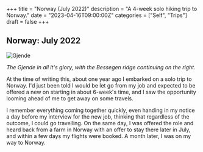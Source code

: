 +++
title = "Norway (July 2022)"
description = "A 4-week solo hiking trip to Norway."
date = "2023-04-16T09:00:00Z"
categories = ["Self", "Trips"]
draft = false
+++


## Norway: July 2022

![Gjende](/gjende.jpg)

<i>The Gjende in all it's glory, with the Bessegen ridge continuing on the right.</i>


At the time of writing this, about one year ago I embarked on a solo trip to Norway. I'd just been told I would be let go from my job and expected to be offered a new on starting in about 6-week's time, and I saw the opportunity looming ahead of me to get away on some travels. 

I remember everything coming together quickly, even handing in my notice a day before my interview for the new job, thinking that regardless of the outcome, I could go travelling. On the same day, I was offered the role and heard back from a farm in Norway with an offer to stay there later in July, and within a few days my flights were booked. A month later, I was on my way to Norway. 

